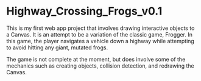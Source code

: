 # Highway_Crossing_Frogs_v0.1

  This is my first web app project that involves drawing interactive objects to a Canvas. It is an attempt to be a variation of the classic game, Frogger. In this game, the player navigates a vehicle down a highway while attempting to avoid hitting any giant, mutated frogs.

  The game is not complete at the moment, but does involve some of the mechanics such as creating objects, collision detection, and redrawing the Canvas.
